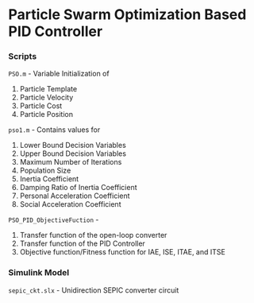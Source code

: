 # Particle Swarm Optimization Based PID Controller


### Scripts
```PSO.m``` - Variable Initialization of 
1. Particle Template
2. Particle Velocity
3. Particle Cost
4. Particle Position

```pso1.m``` - Contains values for 
1. Lower Bound Decision Variables
2. Upper Bound Decision Variables
3. Maximum Number of Iterations
4. Population Size
5. Inertia Coefficient
6. Damping Ratio of Inertia Coefficient 
7. Personal Acceleration Coefficient
8. Social Acceleration Coefficient


```PSO_PID_ObjectiveFuction``` - 
1. Transfer function of the open-loop converter
2. Transfer function of the PID Controller
3. Objective function/Fitness function for IAE, ISE, ITAE, and ITSE

### Simulink Model
```sepic_ckt.slx``` - Unidirection SEPIC converter circuit
